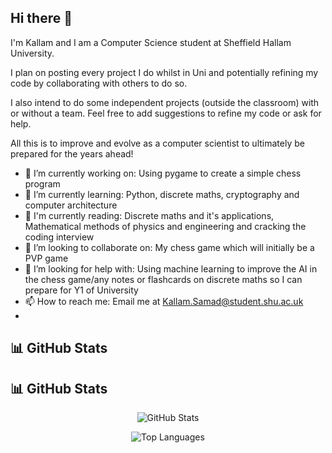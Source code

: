 ## Hi there 👋
I'm Kallam and I am a Computer Science student at Sheffield Hallam University. 

I plan on posting every project I do whilst in Uni and potentially refining my code by collaborating with others to do so. 

I also intend to do some independent projects (outside the classroom) with or without a team. Feel free to add suggestions to refine my code
or ask for help.

All this is to improve and evolve as a computer scientist to ultimately be prepared for the years ahead!


- 🔭 I’m currently working on: Using pygame to create a simple chess program
- 🌱 I’m currently learning: Python, discrete maths, cryptography and computer architecture
- 📖 I'm currently reading: Discrete maths and it's applications, Mathematical methods of physics and engineering and cracking the coding interview
- 👯 I’m looking to collaborate on: My chess game which will initially be a PVP game
- 🤔 I’m looking for help with: Using machine learning to improve the AI in the chess game/any notes or flashcards on discrete maths so I can prepare for Y1 of University
- 📫 How to reach me: Email me at Kallam.Samad@student.shu.ac.uk
- 
## 📊 GitHub Stats

## 📊 GitHub Stats

<p align="center">
  <img src="https://github-readme-stats.vercel.app/api?username=KallamSamad&show_icons=true&theme=calm&hide_border=true" alt="GitHub Stats" />
</p>

<p align="center">
  <img src="https://github-readme-stats.vercel.app/api/top-langs/?username=KallamSamad&layout=compact&theme=calm&hide_border=true" alt="Top Languages" />
</p>
